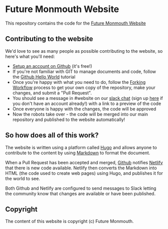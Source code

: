 # Future Monmouth Website

This repository contains the code for the [Future Monmouth Website](https://www.futuremonmouth.co.uk/)

## Contributing to the website

We'd love to see as many people as possible contributing to the website, so here's what you'll need:

   * [Setup an account on Github](https://https://github.com/join) (it's free!)
   * If you're not familiar with GIT to manage documents and code, follow the [Github Hello World](https://guides.github.com/activities/hello-world/) tutorial
   * Once you're happy with what you need to do, follow the [Forking Workflow](https://guides.github.com/activities/forking/) process to get your own copy of the repository, make your changes, and submit a "Pull Request".
   * You should see a message in #website on our [slack chat](https://futuremonmouth.slack.com) (sign up [here](https://hackmonmouthslacksignup.herokuapp.com/) if you don't have an account already!) with a link to a preview of the code
   * Once everyone is happy with the changes, the code will be approved
   * Now the robots take over - the code will be merged into our main repository and published to the website automatically!

## So how does all of this work?

The website is written using a platform called [Hugo](https://gohugo.io/) and allows anyone to contribute to the content by using [Markdown](https://en.wikipedia.org/wiki/Markdown) to format the document.

When a Pull Request has been accepted and merged, [Github](https://github.com/) notifies [Netlify](https://www.netlify.com/) that there is new code available.  Netlify then converts the Markdown into HTML (the code used to create web pages) using Hugo, and publishes it for the world to see.

Both Github and Netlify are configured to send messages to Slack letting the community know that changes are available or have been published.

## Copyright

The content of this website is copyright (c) Future Monmouth.

